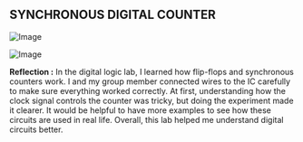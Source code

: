 ## **SYNCHRONOUS DIGITAL COUNTER**

![Image](https://github.com/user-attachments/assets/fb91c164-aee0-4dea-b729-b1088bcf1cdb)

![Image](https://github.com/user-attachments/assets/0649fa9d-6f72-461c-afe9-99697bdaaa63)

**Reflection :**
In the digital logic lab, I learned how flip-flops and synchronous counters work. I and my group member connected wires to the IC carefully to make sure everything worked correctly. At first, understanding how the clock signal controls the counter was tricky, but doing the experiment made it clearer. It would be helpful to have more examples to see how these circuits are used in real life. Overall, this lab helped me understand digital circuits better.
